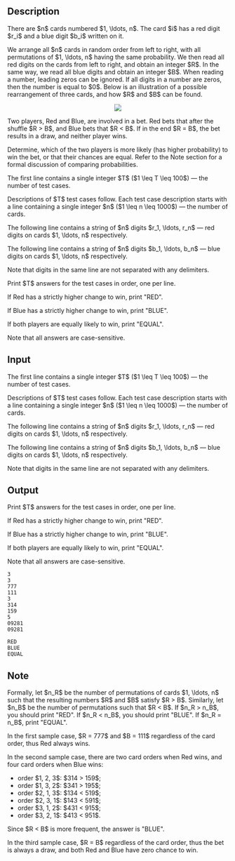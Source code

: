 ## Description

<div><p>There are $n$ cards numbered $1, \ldots, n$. The card $i$ has a red digit $r_i$ and a blue digit $b_i$ written on it.</p><p>We arrange all $n$ cards in random order from left to right, with all permutations of $1, \ldots, n$ having the same probability. We then read all red digits on the cards from left to right, and obtain an integer $R$. In the same way, we read all blue digits and obtain an integer $B$. When reading a number, leading zeros can be ignored. If all digits in a number are zeros, then the number is equal to $0$. Below is an illustration of a possible rearrangement of three cards, and how $R$ and $B$ can be found.</p><center> <img class="tex-graphics" src="file://0YGFUY5R.png" style="max-width: 100.0%;max-height: 100.0%;"> </center><p>Two players, Red and Blue, are involved in a bet. Red bets that after the shuffle $R &gt; B$, and Blue bets that $R &lt; B$. If in the end $R = B$, the bet results in a draw, and neither player wins.</p><p>Determine, which of the two players is more likely (has higher probability) to win the bet, or that their chances are equal. Refer to the Note section for a formal discussion of comparing probabilities.</p></div><div class="input-specification"><p>The first line contains a single integer $T$ ($1 \leq T \leq 100$)&nbsp;— the number of test cases.</p><p>Descriptions of $T$ test cases follow. Each test case description starts with a line containing a single integer $n$ ($1 \leq n \leq 1000$)&nbsp;— the number of cards.</p><p>The following line contains a string of $n$ digits $r_1, \ldots, r_n$&nbsp;— red digits on cards $1, \ldots, n$ respectively.</p><p>The following line contains a string of $n$ digits $b_1, \ldots, b_n$&nbsp;— blue digits on cards $1, \ldots, n$ respectively.</p><p>Note that digits in the same line are not separated with any delimiters.</p></div><div class="output-specification"><p>Print $T$ answers for the test cases in order, one per line.</p><p>If Red has a <span class="tex-font-style-bf">strictly</span> higher change to win, print "<span class="tex-font-style-tt">RED</span>".</p><p>If Blue has a <span class="tex-font-style-bf">strictly</span> higher change to win, print "<span class="tex-font-style-tt">BLUE</span>".</p><p>If both players are equally likely to win, print "<span class="tex-font-style-tt">EQUAL</span>".</p><p>Note that all answers are <span class="tex-font-style-bf">case-sensitive</span>.</p></div>

## Input

<p>The first line contains a single integer $T$ ($1 \leq T \leq 100$)&nbsp;— the number of test cases.</p><p>Descriptions of $T$ test cases follow. Each test case description starts with a line containing a single integer $n$ ($1 \leq n \leq 1000$)&nbsp;— the number of cards.</p><p>The following line contains a string of $n$ digits $r_1, \ldots, r_n$&nbsp;— red digits on cards $1, \ldots, n$ respectively.</p><p>The following line contains a string of $n$ digits $b_1, \ldots, b_n$&nbsp;— blue digits on cards $1, \ldots, n$ respectively.</p><p>Note that digits in the same line are not separated with any delimiters.</p>

## Output

<p>Print $T$ answers for the test cases in order, one per line.</p><p>If Red has a <span class="tex-font-style-bf">strictly</span> higher change to win, print "<span class="tex-font-style-tt">RED</span>".</p><p>If Blue has a <span class="tex-font-style-bf">strictly</span> higher change to win, print "<span class="tex-font-style-tt">BLUE</span>".</p><p>If both players are equally likely to win, print "<span class="tex-font-style-tt">EQUAL</span>".</p><p>Note that all answers are <span class="tex-font-style-bf">case-sensitive</span>.</p>





```input1
3
3
777
111
3
314
159
5
09281
09281
```




```output1
RED
BLUE
EQUAL
```



## Note

<p>Formally, let $n_R$ be the number of permutations of cards $1, \ldots, n$ such that the resulting numbers $R$ and $B$ satisfy $R &gt; B$. Similarly, let $n_B$ be the number of permutations such that $R &lt; B$. If $n_R &gt; n_B$, you should print "<span class="tex-font-style-tt">RED</span>". If $n_R &lt; n_B$, you should print "<span class="tex-font-style-tt">BLUE</span>". If $n_R = n_B$, print "<span class="tex-font-style-tt">EQUAL</span>".</p><p>In the first sample case, $R = 777$ and $B = 111$ regardless of the card order, thus Red always wins.</p><p>In the second sample case, there are two card orders when Red wins, and four card orders when Blue wins:</p><ul><li> order $1, 2, 3$: $314 &gt; 159$;</li><li> order $1, 3, 2$: $341 &gt; 195$;</li><li> order $2, 1, 3$: $134 &lt; 519$;</li><li> order $2, 3, 1$: $143 &lt; 591$;</li><li> order $3, 1, 2$: $431 &lt; 915$;</li><li> order $3, 2, 1$: $413 &lt; 951$.</li></ul><p>Since $R &lt; B$ is more frequent, the answer is "<span class="tex-font-style-tt">BLUE</span>".</p><p>In the third sample case, $R = B$ regardless of the card order, thus the bet is always a draw, and both Red and Blue have zero chance to win.</p>

